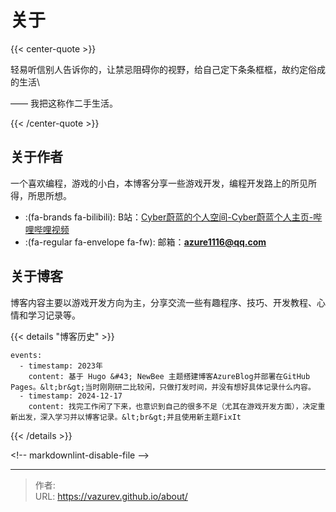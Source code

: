 # 关于


{{&lt; center-quote &gt;}}

轻易听信别人告诉你的，让禁忌阻碍你的视野，给自己定下条条框框，故约定俗成的生活\

—— 我把这称作二手生活。

{{&lt; /center-quote &gt;}}

## 关于作者

一个喜欢编程，游戏的小白，本博客分享一些游戏开发，编程开发路上的所见所得，所思所想。

- :(fa-brands fa-bilibili): B站：[Cyber蔚蓝的个人空间-Cyber蔚蓝个人主页-哔哩哔哩视频](https://space.bilibili.com/1048779701)
- :(fa-regular fa-envelope fa-fw): 邮箱：**azure1116@qq.com**

## 关于博客

博客内容主要以游戏开发方向为主，分享交流一些有趣程序、技巧、开发教程、心情和学习记录等。



{{&lt; details &#34;博客历史&#34; &gt;}}
```timeline {reverse=true, animation=true, height=&#34;280px&#34;}
events:
  - timestamp: 2023年
    content: 基于 Hugo &#43; NewBee 主题搭建博客AzureBlog并部署在GitHub Pages。&lt;br&gt;当时刚刚研二比较闲，只做打发时间，并没有想好具体记录什么内容。
  - timestamp: 2024-12-17
    content: 找完工作闲了下来，也意识到自己的很多不足（尤其在游戏开发方面），决定重新出发，深入学习并以博客记录。&lt;br&gt;并且使用新主题FixIt
```
{{&lt; /details &gt;}}





&lt;!-- markdownlint-disable-file --&gt;

---

> 作者:   
> URL: https://vazurev.github.io/about/  

